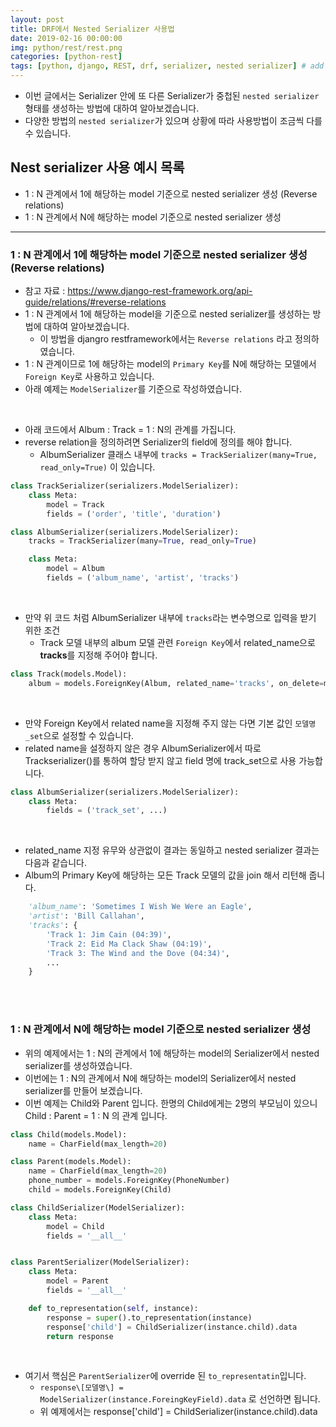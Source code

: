 ```yaml
---
layout: post
title: DRF에서 Nested Serializer 사용법
date: 2019-02-16 00:00:00
img: python/rest/rest.png
categories: [python-rest] 
tags: [python, django, REST, drf, serializer, nested serializer] # add tag
---
```


+ 이번 글에서는 Serializer 안에 또 다른 Serializer가 중첩된 `nested serializer` 형태를 생성하는 방법에 대하여 알아보겠습니다.
+ 다양한 방법의 `nested serializer`가 있으며 상황에 따라 사용방법이 조금씩 다를 수 있습니다.

## Nest serializer 사용 예시 목록

+ 1 : N 관계에서 1에 해당하는 model 기준으로 nested serializer 생성 (Reverse relations)
+ 1 : N 관계에서 N에 해당하는 model 기준으로 nested serializer 생성

---

###  1 : N 관계에서 1에 해당하는 model 기준으로 nested serializer 생성 (Reverse relations)

+ 참고 자료 : https://www.django-rest-framework.org/api-guide/relations/#reverse-relations
+ 1 : N 관계에서 1에 해당하는 model을 기준으로 nested serializer를 생성하는 방법에 대하여 알아보겠습니다.
    + 이 방법을 djangro restframework에서는 `Reverse relations` 라고 정의하였습니다.
+ 1 : N 관계이므로 1에 해당하는 model의 `Primary Key`를 N에 해당하는 모델에서 `Foreign Key`로 사용하고 있습니다.
+ 아래 예제는 `ModelSerializer`를 기준으로 작성하였습니다.

<br>

+ 아래 코드에서 Album : Track = 1 : N의 관계를 가집니다.
+ reverse relation을 정의하려면 Serializer의 field에 정의를 해야 합니다.
    + AlbumSerializer 클래스 내부에 `tracks = TrackSerializer(many=True, read_only=True)` 이 있습니다.

```python
class TrackSerializer(serializers.ModelSerializer):
    class Meta:
        model = Track
        fields = ('order', 'title', 'duration')

class AlbumSerializer(serializers.ModelSerializer):
    tracks = TrackSerializer(many=True, read_only=True)

    class Meta:
        model = Album
        fields = ('album_name', 'artist', 'tracks')
```

<br>

+ 만약 위 코드 처럼 AlbumSerializer 내부에 `tracks`라는 변수명으로 입력을 받기 위한 조건
    + Track 모델 내부의 album 모델 관련 `Foreign Key`에서 related_name으로 **tracks**를 지정해 주어야 합니다.

```python
class Track(models.Model):
    album = models.ForeignKey(Album, related_name='tracks', on_delete=models.CASCADE)
```

<br>

+ 만약 Foreign Key에서 related name을 지정해 주지 않는 다면 기본 값인 `모델명_set`으로 설정할 수 있습니다.
+ related name을 설정하지 않은 경우 AlbumSerializer에서 따로 Trackserializer()를 통하여 할당 받지 않고 field 명에 track_set으로 사용 가능합니다.

```python
class AlbumSerializer(serializers.ModelSerializer):
    class Meta:
        fields = ('track_set', ...)
``` 

<br>

+ related_name 지정 유무와 상관없이 결과는 동일하고 nested serializer 결과는 다음과 같습니다.
+ Album의 Primary Key에 해당하는 모든 Track 모델의 값을 join 해서 리턴해 줍니다.

```python
    'album_name': 'Sometimes I Wish We Were an Eagle',
    'artist': 'Bill Callahan',
    'tracks': {
        'Track 1: Jim Cain (04:39)',
        'Track 2: Eid Ma Clack Shaw (04:19)',
        'Track 3: The Wind and the Dove (04:34)',
        ...
    }
```

<br><br>

### 1 : N 관계에서 N에 해당하는 model 기준으로 nested serializer 생성

+ 위의 예제에서는 1 : N의 관계에서 1에 해당하는 model의 Serializer에서 nested serializer를 생성하였습니다.
+ 이번에는 1 : N의 관계에서 N에 해당하는 model의 Serializer에서 nested serializer를 만들어 보겠습니다.
+ 이번 예제는 Child와 Parent 입니다. 한명의 Child에게는 2명의 부모님이 있으니 Child : Parent = 1 : N 의 관계 입니다.

```python
class Child(models.Model):
    name = CharField(max_length=20)

class Parent(models.Model):
    name = CharField(max_length=20)
    phone_number = models.ForeignKey(PhoneNumber)
    child = models.ForeignKey(Child)

class ChildSerializer(ModelSerializer):
    class Meta:
        model = Child
        fields = '__all__'


class ParentSerializer(ModelSerializer):
    class Meta:
        model = Parent
        fields = '__all__'

    def to_representation(self, instance):
        response = super().to_representation(instance)
        response['child'] = ChildSerializer(instance.child).data
        return response
```

<br>

+ 여기서 핵심은 `ParentSerializer`에 override 된 `to_representatin`입니다.
    + `response\[모델명\] = ModelSerializer(instance.ForeingKeyField).data` 로 선언하면 됩니다.
    + 위 예제에서는 response\['child'\] = ChildSerializer(instance.child).data




